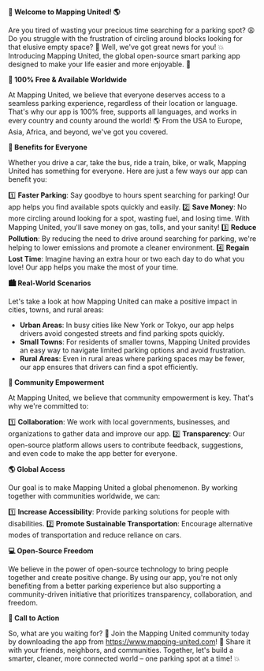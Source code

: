 **🚨 Welcome to Mapping United! 🌎**

Are you tired of wasting your precious time searching for a parking spot? 😩 Do you struggle with the frustration of circling around blocks looking for that elusive empty space? 🚗 Well, we've got great news for you! 💥 Introducing Mapping United, the global open-source smart parking app designed to make your life easier and more enjoyable. 🎉

**🌟 100% Free & Available Worldwide**

At Mapping United, we believe that everyone deserves access to a seamless parking experience, regardless of their location or language. That's why our app is 100% free, supports all languages, and works in every country and county around the world! 🌎 From the USA to Europe, Asia, Africa, and beyond, we've got you covered.

**🚀 Benefits for Everyone**

Whether you drive a car, take the bus, ride a train, bike, or walk, Mapping United has something for everyone. Here are just a few ways our app can benefit you:

1️⃣ **Faster Parking**: Say goodbye to hours spent searching for parking! Our app helps you find available spots quickly and easily.
2️⃣ **Save Money**: No more circling around looking for a spot, wasting fuel, and losing time. With Mapping United, you'll save money on gas, tolls, and your sanity!
3️⃣ **Reduce Pollution**: By reducing the need to drive around searching for parking, we're helping to lower emissions and promote a cleaner environment.
4️⃣ **Regain Lost Time**: Imagine having an extra hour or two each day to do what you love! Our app helps you make the most of your time.

**🏙️ Real-World Scenarios**

Let's take a look at how Mapping United can make a positive impact in cities, towns, and rural areas:

* **Urban Areas**: In busy cities like New York or Tokyo, our app helps drivers avoid congested streets and find parking spots quickly.
* **Small Towns**: For residents of smaller towns, Mapping United provides an easy way to navigate limited parking options and avoid frustration.
* **Rural Areas**: Even in rural areas where parking spaces may be fewer, our app ensures that drivers can find a spot efficiently.

**🌟 Community Empowerment**

At Mapping United, we believe that community empowerment is key. That's why we're committed to:

1️⃣ **Collaboration**: We work with local governments, businesses, and organizations to gather data and improve our app.
2️⃣ **Transparency**: Our open-source platform allows users to contribute feedback, suggestions, and even code to make the app better for everyone.

**🌎 Global Access**

Our goal is to make Mapping United a global phenomenon. By working together with communities worldwide, we can:

1️⃣ **Increase Accessibility**: Provide parking solutions for people with disabilities.
2️⃣ **Promote Sustainable Transportation**: Encourage alternative modes of transportation and reduce reliance on cars.

**💻 Open-Source Freedom**

We believe in the power of open-source technology to bring people together and create positive change. By using our app, you're not only benefiting from a better parking experience but also supporting a community-driven initiative that prioritizes transparency, collaboration, and freedom.

**🎉 Call to Action**

So, what are you waiting for? 🤔 Join the Mapping United community today by downloading the app from https://www.mapping-united.com! 📲 Share it with your friends, neighbors, and communities. Together, let's build a smarter, cleaner, more connected world – one parking spot at a time! 💥